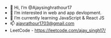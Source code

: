 - 👋 Hi, I’m @Ajaysinghrathour17
- 👀 I’m interested in web and app devlopment.
- 🌱 I’m currently learning  JavaScript & React JS
- 📫 ajayrathour1703@gmail.com
- LeetCode - https://leetcode.com/ajay_singh17/
<!---
Ajaysinghrathour17/Ajaysinghrathour17 is a ✨ special ✨ repository because its `README.md` (this file) appears on your GitHub profile.
You can click the Preview link to take a look at your changes.
--->
